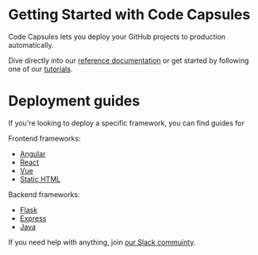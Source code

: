 # Getting Started with Code Capsules

Code Capsules lets you deploy your GitHub projects to production automatically.

Dive directly into our [reference documentation](./reference) or get started by following one of our [tutorials](./tutorials).

# Deployment guides

If you're looking to deploy a specific framework, you can find guides for 

Frontend frameworks:

- [Angular](./deployment/how-to-deploy-angular-application-to-production.md)
- [React](./deployment/how-to-deploy-react-application-to-production.md)
- [Vue](./deployment/how-to-deploy-vue-application-to-production.md)
- [Static HTML](./deployment/how-to-deploy-static-html-to-production.md)

Backend frameworks:

- [Flask](./deployment/how-to-deploy-flask-application-to-production.md)
- [Express](./deployment/how-to-deploy-express-application-to-production.md)
- [Java](./deployment/how-to-deploy-java-application-to-production.md)

If you need help with anything, join [our Slack commuinty](https://codecapsules.io/slack).